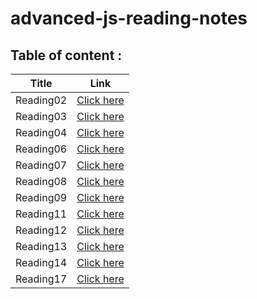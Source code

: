 # advanced-js-reading-notes

## Table of content : 
|Title|  Link|
|--|--|
|Reading02  | [Click here](https://github.com/Mohammed-Awadallah/advanced-js-reading-notes/blob/main/Reading02.md) |
|Reading03| [Click here](https://github.com/Mohammed-Awadallah/advanced-js-reading-notes/blob/main/Reading03.md)|  |
|Reading04|[Click here](https://github.com/Mohammed-Awadallah/advanced-js-reading-notes/blob/main/Reading04.md) |  |
|Reading06|[Click here](https://github.com/Mohammed-Awadallah/advanced-js-reading-notes/blob/main/Reading06.md) |  |
|Reading07|[Click here](https://github.com/Mohammed-Awadallah/advanced-js-reading-notes/blob/main/Reading07.md) |  |
|Reading08|[Click here](https://github.com/Mohammed-Awadallah/advanced-js-reading-notes/blob/main/Reading08.md) |  |
|Reading09|[Click here](https://github.com/Mohammed-Awadallah/advanced-js-reading-notes/blob/main/Reading09.md) |  |
|Reading11|[Click here](https://github.com/Mohammed-Awadallah/advanced-js-reading-notes/blob/main/Reading11.md) |  |
|Reading12|[Click here](https://github.com/Mohammed-Awadallah/advanced-js-reading-notes/blob/main/Reading12.md) |  |
|Reading13|[Click here](https://github.com/Mohammed-Awadallah/advanced-js-reading-notes/blob/main/Reading13.md) |  |
|Reading14|[Click here](https://github.com/Mohammed-Awadallah/advanced-js-reading-notes/blob/main/Reading14.md) |  |
|Reading17|[Click here](https://github.com/Mohammed-Awadallah/advanced-js-reading-notes/blob/main/Reading17.md) |  |





